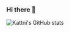 ### Hi there 👋

<!--
**duonghieu0712z/duonghieu0712z** is a ✨ _special_ ✨ repository because its `README.md` (this file) appears on your GitHub profile.

Here are some ideas to get you started:

- 🔭 I’m currently working on ...
- 🌱 I’m currently learning ...
- 👯 I’m looking to collaborate on ...
- 🤔 I’m looking for help with ...
- 💬 Ask me about ...
- 📫 How to reach me: ...
- 😄 Pronouns: ...
- ⚡ Fun fact: ...
-->

![Kattni's GitHub stats](https://github-readme-stats.vercel.app/api?username=kattni&theme=tokyonight&show_icons=true)
